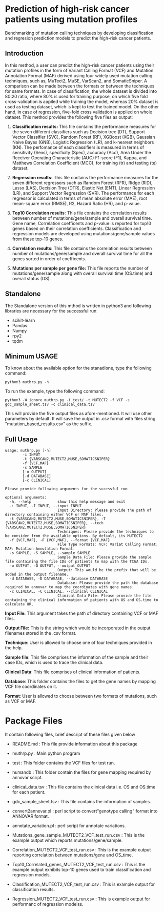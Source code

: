 # **Prediction of high-risk cancer patients using mutation profiles**
Benchmarking of mutation calling techniques by developing classification and regresion prediction models to predict the high-risk cancer patients.
## Introduction
In this method, a user can predict the high-risk cancer patients using their mutation profiles in the form of Variant Calling Format (VCF) and Mutation Annotation Format (MAF) derived using four widely used mutation calling techniques, such as, MuTect2, MuSE, VarScan2, and SomaticSniper. A comparison can be made between the formats or between the techniques for same formats. In case of classification, the whole dataset is divided into 80:20 ratio, where 80% is used for training purpose, on which five fold cross-validation is appiled while training the model, whereas 20% dataset is used as testing dataset, which is kept to test the trained model. On the other hand, in case of regression, five-fold cross validation is applied on whole dataset. This method provides the following five files as output:

1. **Classification results:** This file contains the performance measures for the seven different classifiers such as Decision tree (DT), Support Vector Classifier (SVC), Random Forest (RF), XGBoost (XGB), Gaussian Naive Bayes (GNB), Logistic Regression (LR), and k-nearest neighbors (KN). The perfomance of each classifiers is measured in terms of sensitivity (Sens), specificity (Spec), accuracy (Acc), Area Under the Receiver Operating Characteristic (AUC) F1-score (F1), Kappa, and Matthews Correlation Coefficient (MCC), for training (tr) and testing (te) dataset.

2. **Regression results:** This file contains the performance measures for the seven different regressors such as Random Forest (RFR), Ridge (RID), Lasso (LAS), Decision Tree (DTR), Elastic Net (ENT), Linear Regression (LR), and Support Vector Regression (SVR). The performance for each regressor is calculated in terms of mean absolute error (MAE), root mean-square error (RMSE), R2, Hazard Ratio (HR), and p-value.

3. **Top10 Correlation results:** This file contains the correlation results between number of mutations/gene/sample and overall survival time. Gene name, Correlation coefficents and p-value is reported for top10 genes based on their correlation coefficients. Classification and regression models are developed using mutations/gene/sample values from these top-10 genes.

4. **Correlation results:** This file contains the correlation results between number of mutations/gene/sample and overall survival time for all the genes sorted in order of coefficents.

5. **Mutations per sample per gene file:** This file reports the number of mutations/gene/sample along with overall survival time (OS.time) and overall status (OS).

## Standalone
The Standalone version of this mthod is written in python3 and following libraries are necessary for the successful run:
- scikit-learn
- Pandas
- Numpy
- rpy2
- tqdm

## Minimum USAGE
To know about the available option for the stanadlone, type the following command:
```
python3 muthrp.py -h
```
To run the example, type the following command:
```
python3 -W ignore muthrp.py -i test/ -t MUTECT2 -f VCF -s gdc_sample_sheet.tsv -c clinical_data.tsv
```
This will provide the five output files as afore-mentioned. It will use other parameters by default. It will save the output in .csv format with files string "mutation_based_results.csv" as the suffix.

## Full Usage
```
usage: muthrp.py [-h]
		-i INPUT
		-t {VARSCAN2,MUTECT2,MUSE,SOMATICSNIPER}
		-f {VCF,MAF}
		-s SAMPLE 
		[-o OUTPUT]
		[-d DATABASE]
		[-c CLINICAL]
```
```
Please provide following arguments for the sucessful run

optional arguments:
  -h, --help            show this help message and exit
  -i INPUT, -I INPUT, --input INPUT
                        Input Directory: Please provide the path of directory containing either VCF or MAF files.
  -t {VARSCAN2,MUTECT2,MUSE,SOMATICSNIPER}, -T {VARSCAN2,MUTECT2,MUSE,SOMATICSNIPER}, --tech {VARSCAN2,MUTECT2,MUSE,SOMATICSNIPER}
                        Techniques: Please provide the techniques to be consider from the available options. By default, its MUTECT2
  -f {VCF,MAF}, -F {VCF,MAF}, --format {VCF,MAF}
                        File Type Formats: VCF: Variat Calling Format; MAF: Mutation Annotation Format.
  -s SAMPLE, -S SAMPLE, --sample SAMPLE
                        Sample Data File: Please provide the sample file containing the file IDs of patients to map with the TCGA IDs.
  -o OUTPUT, -O OUTPUT, --output OUTPUT
                        Output: This would be the prefix that will be added in the output filename.
  -d DATABASE, -D DATABASE, --database DATABASE
                        Database: Please provide the path the database required by annovar to map the coordinates with gene names.
  -c CLINICAL, -C CLINICAL, --clinical CLINICAL
                        Clinical Data File: Please provide the file containing the clinical information of patients with OS and OS.time to calculate HR.
```

**Input File:** This argument takes the path of directory containing VCF or MAF files.

**Output File:** This is the string which would be incorporated in the output filenames stored in the .csv format. 

**Technique**: User is allowed to choose one of four techniques provided in the help.

**Sample file**: This file comprises the information of the sample and their case IDs, which is used to trace the clinical data.

**Clinical Data**: This file comprises of clinical information of patients.

**Database**: This folder contains the files to get the gene names by mapping VCF file coordinates on it.

**Format**: User is allowed to choose between two formats of mutations, such as VCF or MAF.

Package Files
=============
It contain following files, brief descript of these files given below

- README.md                       		: This file provide information about this package

- muthrp.py                       		: Main python program

- test                            		: This folder contains the VCF files for test run.

- humandb                         		: This folder contain the files for gene mapping required by annovar script.

- clinical_data.tsv               		: This file contains the clinical data i.e. OS and OS.time for each patient.

- gdc_sample_sheet.tsv            		: This file contains the information of samples.

- convert2annovar.pl              		: perl script to convert"genotype calling" format into ANNOVAR format.

- annotate_variation.pl                		: perl script for annotate variations.

- Mutations_gene_sample_MUTECT2_VCF_test_run.csv	: This is the example output which reports mutations/gene/sample.

- Correlation_MUTECT2_VCF_test_run.csv 		: This is the example output reporting correlation between mutations/gene and OS_time.

- Top10_Correlated_genes_MUTECT2_VCF_test_run.csv : This is the example output exhibits top-10 genes used to train classification and regression models.

- Classification_MUTECT2_VCF_test_run.csv		: This is example output for classification results.

- Regression_MUTECT2_VCF_test_run.csv		: This is example output for performanc of regression modelss.
